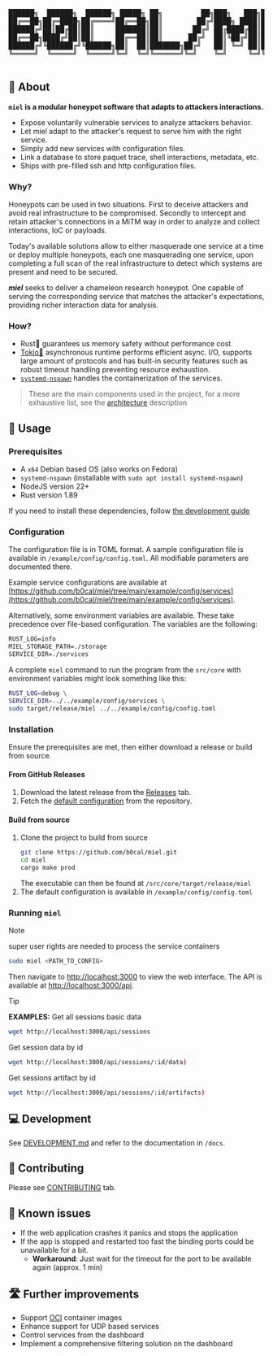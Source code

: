 <div align="center">
  <pre>
██████╗  ██████╗  ██████╗ █████╗ ██╗         ██╗███╗   ███╗██╗███████╗██╗     
██╔══██╗██╔═████╗██╔════╝██╔══██╗██║        ██╔╝████╗ ████║██║██╔════╝██║     
██████╔╝██║██╔██║██║     ███████║██║       ██╔╝ ██╔████╔██║██║█████╗  ██║     
██╔══██╗████╔╝██║██║     ██╔══██║██║      ██╔╝  ██║╚██╔╝██║██║██╔══╝  ██║     
██████╔╝╚██████╔╝╚██████╗██║  ██║███████╗██╔╝   ██║ ╚═╝ ██║██║███████╗███████╗
╚═════╝  ╚═════╝  ╚═════╝╚═╝  ╚═╝╚══════╝╚═╝    ╚═╝     ╚═╝╚═╝╚══════╝╚══════╝
  </pre>
</div>

## 🍯 About

**`miel` is a modular honeypot software that adapts to attackers interactions.**

- Expose voluntarily vulnerable services to analyze attackers behavior.
- Let miel adapt to the attacker's request to serve him with the right service.
- Simply add new services with configuration files.
- Link a database to store paquet trace, shell interactions, metadata, etc.
- Ships with pre-filled ssh and http configuration files.

### Why?

Honeypots can be used in two situations. First to deceive attackers and avoid
real infrastructure to be compromised. Secondly to intercept and retain
attacker's connections in a MiTM way in order to analyze and collect
interactions, IoC or payloads.

Today's available solutions allow to either masquerade one service at a time or
deploy multiple honeypots, each one masquerading one service, upon completing a
full scan of the real infrastructure to detect which systems are present and
need to be secured.

**_miel_** seeks to deliver a chameleon research honeypot. One capable of
serving the corresponding service that matches the attacker's expectations,
providing richer interaction data for analysis.

### How?

- Rust🦀 guarantees us memory safety without performance cost
- [Tokio🗼](https://tokio.rs/) asynchronous runtime performs efficient async.
  I/O, supports large amount of protocols and has built-in security features
  such as robust timeout handling preventing resource exhaustion.
- [`systemd-nspawn`](https://wiki.archlinux.org/title/Systemd-nspawn) handles
  the containerization of the services.

> These are the main components used in the project, for a more exhaustive list,
> see the [architecture](/doc/research/architecture.md#rust-libraries)
> description

## 🍯 Usage

### Prerequisites

- A `x64` Debian based OS (also works on Fedora)
- `systemd-nspawn` (installable with `sudo apt install systemd-nspawn`)
- NodeJS version 22+
- Rust version 1.89

If you need to install these dependencies, follow
[the development guide](https://github.com/b0cal/miel/tree/main/DEVELOPEMENT.md)

### Configuration

The configuration file is in TOML format. A sample configuration file is
available in `/example/config/config.toml`. All modifiable parameters are
documented there.

Example service configurations are available at
[https://github.com/b0cal/miel/tree/main/example/config/services](https://github.com/b0cal/miel/tree/main/example/config/services).

Alternatively, some environment variables are available. These take precedence
over file-based configuration. The variables are the following:

```txt
RUST_LOG=info
MIEL_STORAGE_PATH=./storage
SERVICE_DIR=./services
```

A complete `miel` command to run the program from the `src/core` with
environment variables might look something like this:

```sh
RUST_LOG=debug \
SERVICE_DIR=../../example/config/services \
sudo target/release/miel ../../example/config/config.toml
```

### Installation

Ensure the prerequisites are met, then either download a release or build from
source.

#### From GitHub Releases

1. Download the latest release from the
   [Releases](https://github.com/b0cal/miel/releases) tab.
2. Fetch the
   [default configuration](https://github.com/b0cal/miel/blob/main/example/config/config.toml)
   from the repository.

#### Build from source

1. Clone the project to build from source
   ```sh
   git clone https://github.com/b0cal/miel.git
   cd miel
   cargo make prod
   ```
   The executable can then be found at `/src/core/target/release/miel`
2. The default configuration is available in `/example/config/config.toml`

### Running `miel`

> [!NOTE]
> super user rights are needed to process the service containers

```sh
sudo miel <PATH_TO_CONFIG>
```

Then navigate to [http://localhost:3000](http://localhost:3000) to view the web
interface. The API is available at
[http://localhost:3000/api](http://localhost:3000/api).

> [!TIP]
> **EXAMPLES:**
> Get all sessions basic data
>
> ```sh
> wget http://localhost:3000/api/sessions
> ```
>
> Get session data by id
>
> ```sh
> wget http://localhost:3000/api/sessions/:id/data)
> ```
>
> Get sessions artifact by id
>
> ```sh
> wget http://localhost:3000/api/sessions/:id/artifacts)
> ```

## 💻 Development

See [DEVELOPMENT.md](DEVELOPMENT.md) and refer to the documentation in `/docs`.

## 🔨 Contributing

Please see
[CONTRIBUTING](https://github.com/b0cal/miel?tab=contributing-ov-file) tab.

## 🚩 Known issues

- If the web application crashes it panics and stops the application
- If the app is stopped and restarted too fast the binding ports could be
  unavailable for a bit.
  - **Workaround**: Just wait for the timeout for the port to be available again
    (approx. 1 min)

## 🛣️ Further improvements

- Support [OCI](opencontainers.org) container images
- Enhance support for UDP based services
- Control services from the dashboard
- Implement a comprehensive filtering solution on the dashboard
